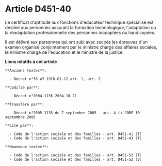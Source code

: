 # Article D451-40

Le certificat d'aptitude aux fonctions d'éducateur technique spécialisé est destiné aux personnes assurant la formation
technologique, l'adaptation ou la réadaptation professionnelle des personnes inadaptées ou handicapées.

Il est délivré aux personnes qui ont subi avec succès les épreuves d'un examen organisé conjointement par le ministre chargé
des affaires sociales, le ministre chargé de l'éducation et le ministre de la justice.

**Liens relatifs à cet article**

	**Anciens textes**:

	  - Décret n°76-47 1976-01-12 art. 1, art. 2

	**Codifié par**:

	  - Décret n°2004-1136 2004-10-21

	**Transféré par**:

	  - Décret n°2005-1135 du 7 septembre 2005 - art. 4 () JORF 10 septembre 2005

	**Cité par**:

	  - Code de l'action sociale et des familles - art. D451-41 (T)
	  - Code de l'action sociale et des familles - art. D451-43 (T)

	**Nouveaux textes**:

	  - Code de l'action sociale et des familles - art. D451-52 (T)
	  - Code de l'action sociale et des familles - art. D451-52 (V)
